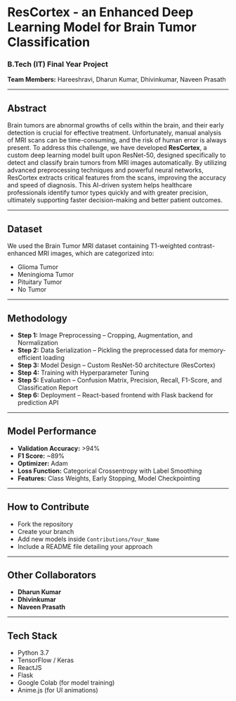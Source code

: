 # ResCortex - an Enhanced Deep Learning Model for Brain Tumor Classification

### B.Tech (IT) Final Year Project  
**Team Members:** Hareeshravi, Dharun Kumar, Dhivinkumar, Naveen Prasath

---

## Abstract

Brain tumors are abnormal growths of cells within the brain, and their early detection is crucial for effective treatment. Unfortunately, manual analysis of MRI scans can be time-consuming, and the risk of human error is always present. To address this challenge, we have developed **ResCortex**, a custom deep learning model built upon ResNet-50, designed specifically to detect and classify brain tumors from MRI images automatically. By utilizing advanced preprocessing techniques and powerful neural networks, ResCortex extracts critical features from the scans, improving the accuracy and speed of diagnosis. This AI-driven system helps healthcare professionals identify tumor types quickly and with greater precision, ultimately supporting faster decision-making and better patient outcomes.

---

## Dataset

We used the Brain Tumor MRI dataset containing T1-weighted contrast-enhanced MRI images, which are categorized into:

- Glioma Tumor  
- Meningioma Tumor  
- Pituitary Tumor  
- No Tumor

---

## Methodology

- **Step 1:** Image Preprocessing – Cropping, Augmentation, and Normalization  
- **Step 2:** Data Serialization – Pickling the preprocessed data for memory-efficient loading  
- **Step 3:** Model Design – Custom ResNet-50 architecture (ResCortex)  
- **Step 4:** Training with Hyperparameter Tuning  
- **Step 5:** Evaluation – Confusion Matrix, Precision, Recall, F1-Score, and Classification Report  
- **Step 6:** Deployment – React-based frontend with Flask backend for prediction API

---

## Model Performance

- **Validation Accuracy:** >94%  
- **F1 Score:** ~89%
- **Optimizer:** Adam  
- **Loss Function:** Categorical Crossentropy with Label Smoothing  
- **Features:** Class Weights, Early Stopping, Model Checkpointing  

---

## How to Contribute

- Fork the repository  
- Create your branch  
- Add new models inside `Contributions/Your_Name`  
- Include a README file detailing your approach

---

## Other Collaborators

- **Dharun Kumar**  
- **Dhivinkumar**  
- **Naveen Prasath**

---

## Tech Stack

- Python 3.7  
- TensorFlow / Keras  
- ReactJS  
- Flask  
- Google Colab (for model training)  
- Anime.js (for UI animations)
